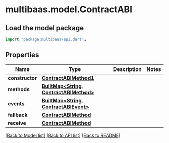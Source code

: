 # multibaas.model.ContractABI

## Load the model package
```dart
import 'package:multibaas/api.dart';
```

## Properties
Name | Type | Description | Notes
------------ | ------------- | ------------- | -------------
**constructor** | [**ContractABIMethod1**](ContractABIMethod1.md) |  | 
**methods** | [**BuiltMap&lt;String, ContractABIMethod&gt;**](ContractABIMethod.md) |  | 
**events** | [**BuiltMap&lt;String, ContractABIEvent&gt;**](ContractABIEvent.md) |  | 
**fallback** | [**ContractABIMethod**](ContractABIMethod.md) |  | 
**receive** | [**ContractABIMethod**](ContractABIMethod.md) |  | 

[[Back to Model list]](../README.md#documentation-for-models) [[Back to API list]](../README.md#documentation-for-api-endpoints) [[Back to README]](../README.md)


